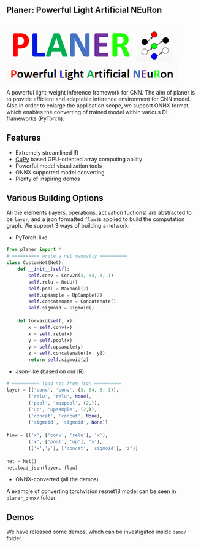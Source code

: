 ## Planer: Powerful Light Artificial NEuRon

![](resources/logo.png)

A powerful light-weight inference framework for CNN. The aim of planer is to provide efficient and adaptable inference environment for CNN model. Also in order to enlarge the application scope, we support ONNX format, which enables the converting of trained model within various DL frameworks (PyTorch).  

## Features
* Extremely streamlined IR
* [CuPy](https://github.com/cupy/cupy) based GPU-oriented array computing ability
* Powerful model visualization tools
* ONNX supported model converting
* Plenty of inspiring demos

## Various Building Options
All the elements (layers, operations, activation fuctions) are abstracted to be ```layer```, and a json formatted ```flow``` is applied to build the computation graph. We support 3 ways of building a network:
* PyTorch-like
```python
from planer import *
# ========== write a net manually ========== 
class CustomNet(Net):
    def __init__(self):
        self.conv = Conv2d(3, 64, 3, 1)
        self.relu = ReLU()
        self.pool = Maxpool(2)
        self.upsample = UpSample(2)
        self.concatenate = Concatenate()
        self.sigmoid = Sigmoid()

    def forward(self, x):
        x = self.conv(x)
        x = self.relu(x)
        y = self.pool(x)
        y = self.upsample(y)
        z = self.concatenate([x, y])
        return self.sigmoid(z)
```
* Json-like (based on our IR)
```python
# ========== load net from json ========== 
layer = [('conv', 'conv', (3, 64, 3, 1)),
        ('relu', 'relu', None),
        ('pool', 'maxpool', (2,)),
        ('up', 'upsample', (2,)),
        ('concat', 'concat', None),
        ('sigmoid', 'sigmoid', None)]

flow = [('x', ['conv', 'relu'], 'x'),
        ('x', ['pool', 'up'], 'y'),
        (['x','y'], ['concat', 'sigmoid'], 'z')]

net = Net()
net.load_json(layer, flow)
```

* ONNX-converted (all the demos)

A example of converting torchvision resnet18 model can be seen in ```planer_onnx/``` folder. 


## Demos
We have released some demos, which can be investigated inside ```demo/``` folder.






